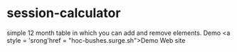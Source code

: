 # session-calculator
simple 12 month table in which you can add and remove elements.
Demo 
<a style = 'srong'href = "hoc-bushes.surge.sh">Demo Web site</a>

